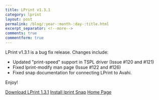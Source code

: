 ```yaml
---
title: LPrint v1.3.1
category: lprint
layout: post
permalink: /blog/:year-:month-:day-:title.html
excerpt_separator: <!--more-->
comments: true
commentform: true
---
```


LPrint v1.3.1 is a bug fix release.  Changes include:

- Updated "print-speed" support in TSPL driver (Issue #120 and #121)
- Fixed lprint-modify man page (Issue #122 and #126)
- Fixed snap documentation for connecting LPrint to Avahi.

Enjoy!

<a class="btn btn-primary" href="https://github.com/michaelrsweet/lprint/releases/tag/v1.3.1">Download LPrint 1.3.1</a>
<a class="btn btn-default" href="https://snapcraft.io/lprint">Install lprint Snap</a>
<a class="btn btn-default" href="/lprint/index.html">Home Page</a>

